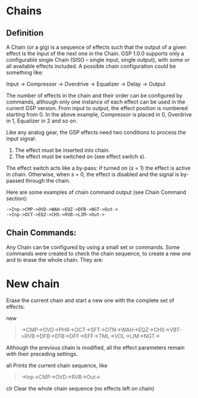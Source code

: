 # Chains

## Definition

A Chain (or a gig) is a sequence of effects such that the output of a given effect is the input of the next one in the Chain. GSP 1.0.0 supports only a configurable single Chain (SISO – single input, single output), with some or all available effects included. A possible chain configuration could be something like:

Input $\rightarrow$ Compressor $\rightarrow$ Overdrive $\rightarrow$ Equalizer $\rightarrow$ Delay $\rightarrow$ Output

The number of effects in the chain and their order can be configured by commands, although only one instance of each effect can be used in the current GSP version. From input to output, the effect position is numbered starting from 0. In the above example, Compressor is placed in 0, Overdrive in 1, Equalizer in 2 and so on.

Like any analog gear, the GSP effects need two conditions to process the input signal:

1)	The effect must be inserted into chain.
2)	The effect must be switched on (see effect switch *s*).

The effect switch acts like a by-pass: if turned on (*s* = 1) the effect is active in chain. Otherwise, when *s* = 0, the effect is disabled and the signal is by-passed through the chain.

Here are some examples of chain command output (see Chain Command section):

```->Inp->CMP->OVD->WAH->EQZ->DFB->NGT->Out->``` <br>
```->Inp->OCT->EQZ->CHS->RVB->LIM->Out->```</br>

## Chain Commands:

Any Chain can be configured by using a small set or commands. Some commands were created to check the chain sequence, to create a new one and to erase the whole chain. They are:

# New chain

Erase the current chain and start a new one with the complete set of effects:

new

> ->CMP->OVD->PHR->OCT->SFT->DTN->WAH->EQZ->CHS->VBT->RVB->DFB->EFB->DFF->EFF->TML->VOL->LIM->NGT->

Although the previous chain is modified, all the effect parameters remain with their preceding settings.

all
Prints the current chain sequence, like 

> ->Inp->CMP->OVD->RVB->Out->
		
clr
Clear the whole chain sequence (no effects left on chain)



